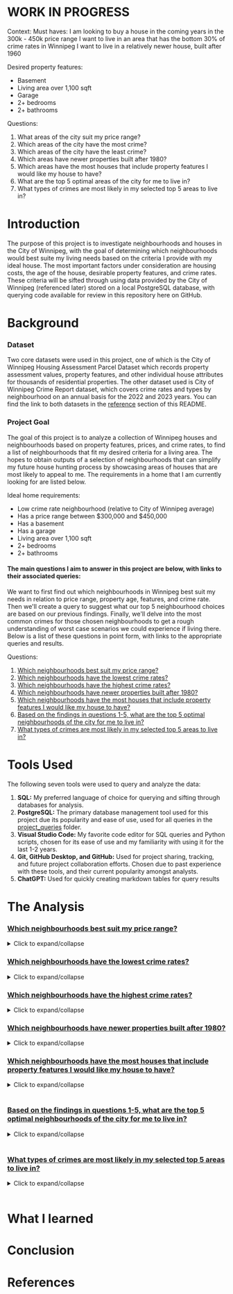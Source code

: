 # WORK IN PROGRESS

Context:
Must haves:
I am looking to buy a house in the coming years in the 300k - 450k price range
I want to live in an area that has the bottom 30% of crime rates in Winnipeg
I want to live in a relatively newer house, built after 1960

Desired property features:
- Basement
- Living area over 1,100 sqft
- Garage
- 2+ bedrooms
- 2+ bathrooms


Questions:
1. What areas of the city suit my price range?
2. Which areas of the city have the most crime?
3. Which areas of the city have the least crime?
4. Which areas have newer properties built after 1980?
5. Which areas have the most houses that include property features I would like my house to have?
6. What are the top 5 optimal areas of the city for me to live in?
7. What types of crimes are most likely in my selected top 5 areas to live in?


# Introduction

The purpose of this project is to investigate neighbourhoods and houses in the City of Winnipeg, with the goal of determining which neighbourhoods would best suite my living needs based on the criteria I provide with my ideal house.  The most important factors under consideration are housing costs, the age of the house, desirable property features, and crime rates.  These criteria will be sifted through using data provided by the City of Winnipeg (referenced later) stored on a local PostgreSQL database, with querying code available for review in this repository here on GitHub.


# Background

### Dataset
Two core datasets were used in this project, one of which is the City of Winnipeg Housing Assessment Parcel Dataset which records property assessment values, property features, and other individual house attributes for thousands of residential properties. The other dataset used is City of Winnipeg Crime Report dataset, which covers crime rates and types by neighbourhood on an annual basis for the 2022 and 2023 years.  You can find the link to both datasets in the [reference](#references) section of this README.

### Project Goal
The goal of this project is to analyze a collection of Winnipeg houses and neighbourhoods based on property features, prices, and crime rates, to find a list of neighbourhoods that fit my desired criteria for a living area.  The hopes to obtain outputs of a selection of neighbourhoods that can simplify my future house hunting process by showcasing areas of houses that are most likely to appeal to me.  The requirements in a home that I am currently looking for are listed below.

Ideal home requirements:
- Low crime rate neighbourhood (relative to City of Winnipeg average)
- Has a price range between $300,000 and $450,000
- Has a basement
- Has a garage
- Living area over 1,100 sqft
- 2+ bedrooms
- 2+ bathrooms

#### The main questions I aim to answer in this project are below, with links to their associated queries:
We want to first find out which neighbourhoods in Winnipeg best suit my needs in relation to price range, property age, features, and crime rate.  Then we'll create a query to suggest what our top 5 neighbourhood choices are based on our previous findings.  Finally, we'll delve into the most common crimes for those chosen neighbourhoods to get a rough understanding of worst case scenarios we could experience if living there.  Below is a list of these questions in point form, with links to the appropriate queries and results.

Questions:
1. [Which neighbourhoods best suit my price range?](/project_queries/Analysis%20Queries/q1_price_range.sql)
2. [Which neighbourhoods have the lowest crime rates?](/project_queries/Analysis%20Queries/q2_least_crime.sql)
3. [Which neighbourhoods have the highest crime rates?](/project_queries/Analysis%20Queries/q3_most_crime.sql)
4. [Which neighbourhoods have newer properties built after 1980?](/project_queries/Analysis%20Queries/q4_newer_houses.sql)
5. [Which neighbourhoods have the most houses that include property features I would like my house to have?](/project_queries/Analysis%20Queries/q5_desired_features.sql)
6. [Based on the findings in questions 1-5, what are the top 5 optimal neighbourhoods of the city for me to live in?](/project_queries/Analysis%20Queries/q6_optimal_neighbourhoods.sql)
7. [What types of crimes are most likely in my selected top 5 areas to live in?](/project_queries/Analysis%20Queries/q7_crime_types_optimal_neighbourhoods.sql)

# Tools Used
The following seven tools were used to query and analyze the data:<br>

1. **SQL:** My preferred language of choice for querying and sifting through databases for analysis.
2. **PostgreSQL:** The primary database management tool used for this project due its popularity and ease of use, used for all queries in the  [project_queries](/project_queries/) folder.
3. **Visual Studio Code:** My favorite code editor for SQL queries and Python scripts, chosen for its ease of use and my familiarity with using it for the last 1-2 years.
4. **Git, GitHub Desktop, and GitHub:** Used for project sharing, tracking, and future project collaboration efforts.  Chosen due to past experience with these tools, and their current popularity amongst analysts.
5. **ChatGPT:** Used for quickly creating markdown tables for query results

# The Analysis


### [Which neighbourhoods best suit my price range?](/project_queries/Analysis%20Queries/q1_price_range.sql)
<details>
<summary>Click to expand/collapse</summary>

### <span style="color:tan">Query Used:</span>
```sql
-- Top 10 neighbourhoods with the most properties that fit my ideal price range
SELECT 
    "Neighbourhood Area",
    COUNT("Neighbourhood Area") as num_houses
FROM property_cleaned
WHERE "Total Proposed Assessment Value" >= 300000
    AND "Total Proposed Assessment Value" <= 450000
GROUP BY
    "Neighbourhood Area"
ORDER BY
    num_houses DESC
LIMIT 10;
```

### <span style="color:tan">Query Output:</span>
| Neighbourhood Area | num_houses |
|--------------------|------------|
| WINDSOR PARK       | 3020       |
| TYNDALL PARK       | 2807       |
| THE MAPLES         | 2440       |
| ROSSMERE-A         | 2346       |
| RIVER PARK SOUTH   | 2223       |
| WESTWOOD           | 2071       |
| RIVER EAST         | 1903       |
| CRESTVIEW          | 1848       |
| FORT RICHMOND      | 1819       |
| GARDEN CITY        | 1761       |

### <span style="color:tan">Query Highlights:</span>


### <span style="color:tan">Result Interpretation:</span>

</details>

### [Which neighbourhoods have the lowest crime rates?](/project_queries/Analysis%20Queries/q2_least_crime.sql)
<details>
<summary>Click to expand/collapse</summary>

### <span style="color:tan">Query Used:</span>
```sql
-- Check top 10 neighbourhoods for least amount of crime that have at least 500 residential buildings in that neighbourhood
WITH crime_cte AS (
    SELECT "Neighbourhoods", SUM("Count") AS num_crimes
    FROM crime_report_cleaned
    GROUP BY "Neighbourhoods"
    ),

property_cte AS (
    SELECT "Neighbourhood Area", COUNT("Roll Number") AS num_houses
    FROM property_cleaned
    GROUP BY "Neighbourhood Area"
    )

SELECT
    "Neighbourhoods",
    num_crimes,
    num_houses
FROM crime_cte crm
LEFT JOIN property_cte prp
    ON crm."Neighbourhoods" = prp."Neighbourhood Area"
WHERE num_houses > 500
ORDER BY num_crimes ASC
LIMIT 10;
```

### <span style="color:tan">Query Output:</span>
| Neighbourhood             | num_crimes | num_houses |
|---------------------------|------------|------------|
| NIAKWA PLACE              | 32         | 754        |
| ERIC COY                  | 32         | 950        |
| RIDGEWOOD SOUTH           | 32         | 855        |
| RICHMOND LAKES            | 35         | 622        |
| ROSSER-OLD KILDONAN       | 39         | 788        |
| FRAIPONT                  | 41         | 1237       |
| BRIDGWATER LAKES          | 44         | 1194       |
| ST. VITAL PERIMETER SOUTH | 44         | 627        |
| PARC LA SALLE             | 48         | 806        |
| ROYALWOOD                 | 56         | 1725       |

### <span style="color:tan">Query Highlights</span>


### <span style="color:tan">Result Interpretation:</span>

</details>

### [Which neighbourhoods have the highest crime rates?](/project_queries/Analysis%20Queries/q3_most_crime.sql)
<details>
<summary>Click to expand/collapse</summary>

### <span style="color:tan">Query Used:</span>
```sql
-- Top 10 neighbourhoods with at least 500 residential buildings and the most amount of crime
WITH crime_cte AS (
    SELECT "Neighbourhoods", SUM("Count") AS num_crimes
    FROM crime_report_cleaned
    GROUP BY "Neighbourhoods"
    ),

property_cte AS (
    SELECT "Neighbourhood Area", COUNT("Roll Number") AS num_houses
    FROM property_cleaned
    GROUP BY "Neighbourhood Area"
    )

SELECT
    "Neighbourhoods",
    num_crimes,
    num_houses
FROM crime_cte crm
LEFT JOIN property_cte prp
    ON crm."Neighbourhoods" = prp."Neighbourhood Area"
WHERE num_houses > 500
ORDER BY num_crimes DESC
LIMIT 10;
```

### <span style="color:tan">Query Output:</span>
| Neighbourhood         | num_crimes | num_houses |
|-----------------------|------------|------------|
| WEST ALEXANDER        | 2242       | 800        |
| DANIEL MCINTYRE       | 1957       | 2293       |
| WILLIAM WHYTE         | 1849       | 1759       |
| SPENCE                | 1788       | 617        |
| ST. JOHN'S            | 1390       | 2370       |
| CHALMERS              | 1215       | 2883       |
| ST. MATTHEWS          | 1165       | 1518       |
| CENTRAL ST. BONIFACE  | 879        | 1154       |
| ROSSMERE-A            | 822        | 3366       |
| WESTON                | 784        | 1786       |

### <span style="color:tan">Query Highlights:</span>


### <span style="color:tan">Result Interpretation:</span>

</details>

### [Which neighbourhoods have newer properties built after 1980?](/project_queries/Analysis%20Queries/q4_newer_houses.sql)
<details>
<summary>Click to expand/collapse</summary>

### <span style="color:tan">Query Used:</span>
```sql
-- Top 10 neighbourhoods with the highest count of houses built after 1980, along with the average year built of all houses in each neighbourhood
SELECT
    "Neighbourhood Area",
    COUNT(CASE WHEN "Year Built" >= 1980 THEN 1 END) AS num_newer_houses,
    ROUND(AVG("Year Built"),0) AS avg_year_built
FROM property_cleaned
GROUP BY "Neighbourhood Area"
ORDER BY num_newer_houses DESC
LIMIT 10;
```
### <span style="color:tan">Query Output:</span>
| Neighbourhood Area | num_newer_houses | avg_year_built |
|--------------------|-------------------|----------------|
| RIVER PARK SOUTH   | 3425              | 1991           |
| DAKOTA CROSSING    | 3309              | 1998           |
| SOUTH POINTE       | 2834              | 2016           |
| LINDEN WOODS       | 2755              | 1992           |
| WHYTE RIDGE        | 2361              | 1994           |
| ISLAND LAKES       | 2256              | 1995           |
| SAGE CREEK         | 2253              | 2015           |
| CANTERBURY PARK    | 2242              | 1996           |
| AMBER TRAILS       | 2118              | 2009           |
| RICHMOND WEST      | 2089              | 1993           |

### <span style="color:tan">Query Highlights:</span>


### <span style="color:tan">Result Interpretations:</span>

</details>

### [Which neighbourhoods have the most houses that include property features I would like my house to have?](/project_queries/Analysis%20Queries/q5_desired_features.sql)
<details>
<summary>Click to expand/collapse</summary>

### <span style="color:tan">Query Used:</span>
```sql
-- Top 10 neighbourhoods with the most houses that fits all of my desired property attributes
SELECT
    "Neighbourhood Area",
    COUNT("Roll Number") as num_houses_all_features
FROM property_cleaned
WHERE
    "Basement" = 'YES'
    AND "Rooms" >= 4
    AND "Total Living Area" >= 800
    AND ("Attached Garage" = 'YES' OR "Detached Garage" = 'YES')
    AND "Year Built" >= 1980
    AND ("Total Assessed Value" >= 300000 AND "Total Assessed Value" <= 450000)
GROUP BY
    "Neighbourhood Area"
ORDER BY
    num_houses_all_features DESC
LIMIT 10;
```
### <span style="color:tan">Query Output:</span>
| Neighbourhood Area | num_houses_all_features |
|--------------------|-------------------------|
| RIVER PARK SOUTH   | 1715                    |
| DAKOTA CROSSING    | 1561                    |
| CANTERBURY PARK    | 1351                    |
| ISLAND LAKES       | 1207                    |
| RIVERBEND          | 1152                    |
| RICHMOND WEST      | 1152                    |
| PEGUIS             | 1066                    |
| MEADOWS            | 1025                    |
| WHYTE RIDGE        | 979                     |
| INKSTER GARDENS    | 950                     |

### <span style="color:tan">Query Highlights:</span>


### <span style="color:tan">Result Interpretations:</span>

</details><br>

### [Based on the findings in questions 1-5, what are the top 5 optimal neighbourhoods of the city for me to live in?](/project_queries/Analysis%20Queries/q6_optimal_neighbourhoods.sql)
<details>
<summary>Click to expand/collapse</summary>

### <span style="color:tan">Query Used:</span>
```sql
-- Count number of houses that have all my desired property features for each neighbourhood
WITH property_cte AS (
    SELECT
        "Neighbourhood Area",
        COUNT("Roll Number") AS num_houses
    FROM property_cleaned
    WHERE
        "Basement" = 'YES'
        AND ("Attached Garage" = 'YES' OR "Detached Garage" = 'YES')
        AND "Total Living Area" >= 1100
        AND "Rooms" >= 4
        AND "Year Built" >= 1980
    GROUP BY "Neighbourhood Area"
    ORDER BY num_houses DESC
),
-- Count total and violent crime reports for each neighbourhood
total_crime_cte AS (
    SELECT
        "Neighbourhoods",
        SUM("Count") AS total_crime,
        SUM(CASE WHEN "Crime Category" = 'VIOLENT CRIME' THEN "Count" ELSE 0 END) AS total_violent
    FROM crime_report_cleaned
    GROUP BY "Neighbourhoods"
),
-- Get the 50th (total crime) and 30th (violent crime) percentile values used for filtering out neighbourhoods based on percentile of crime that occurs
percentile_crime_cte AS (
    SELECT 
        PERCENTILE_CONT(0.5) WITHIN GROUP (ORDER BY total_crime) fifty_percentile_total_crime,
        PERCENTILE_CONT(0.3) WITHIN GROUP (ORDER BY total_violent) AS thirty_percentile_violent_crime
    FROM total_crime_cte
)
-- Find our top 5 optimal neighbourhoods
SELECT
    "Neighbourhood Area",
    num_houses,
    total_crime,
    total_violent
FROM property_cte prp
LEFT JOIN total_crime_cte tcrm
    ON prp."Neighbourhood Area" = tcrm."Neighbourhoods"
WHERE total_crime < (SELECT fifty_percentile_total_crime FROM percentile_crime_cte)
    AND total_violent < (SELECT thirty_percentile_violent_crime FROM percentile_crime_cte)
ORDER BY num_houses DESC
LIMIT 5;
```
### <span style="color:tan">Query Output:</span>
| Neighbourhood Area | num_houses | total_crime | total_violent |
|--------------------|------------|-------------|---------------|
| ROYALWOOD          | 1413       | 56          | 6             |
| BRIDGWATER TRAILS  | 1170       | 69          | 8             |
| BRIDGWATER LAKES   | 1159       | 44          | 5             |
| FRAIPONT           | 834        | 41          | 6             |
| RIDGEWOOD SOUTH    | 654        | 32          | 1             |

### <span style="color:tan">Query Highlights:</span>


### <span style="color:tan">Result Interpretations:</span>

</details><br>

### [What types of crimes are most likely in my selected top 5 areas to live in?](/project_queries/Analysis%20Queries/q7_crime_types_optimal_neighbourhoods.sql)
<details>
<summary>Click to expand/collapse</summary>

### <span style="color:tan">Query Used:</span>
```sql
-- Common crime types in top 5 optimal neighbourhoods
SELECT "Offence", SUM("Count") AS crime_count
FROM crime_report_cleaned
WHERE "Neighbourhoods" IN ('ROYALWOOD', 'BRIDGWATER TRAILS', 'BRIDGWATER LAKES', 'FRAIPONT', 'RIDGEWOOD SOUTH')
GROUP BY "Offence"
ORDER BY crime_count DESC
LIMIT 10;
```
### <span style="color:tan">Query Output:</span>
| Offence                                              | crime_count |
|------------------------------------------------------|-------------|
| BREAKING & ENTERING                                  | 57          |
| FRAUD                                                | 48          |
| THEFT $5000 OR UNDER (FROM MV OR OTHER)              | 32          |
| MISCHIEF - PROPERTY DAMAGE                           | 25          |
| MOTOR VEHICLE THEFT                                  | 20          |
| THEFT $5000 OR UNDER                                 | 17          |
| ASSAULT-LEVEL 1                                      | 10          |
| UTTERING THREATS                                     | 7           |
| POSSESSION STOLEN GOODS >$5000                       | 3           |
| ASSAULT WITH WEAPON OR CAUSING BODILY HARM-LEVEL 2   | 2           |

### <span style="color:tan">Query Highlights:</span>


### <span style="color:tan">Result Interpretations:</span>

</details><br>

# What I learned


# Conclusion


# References
